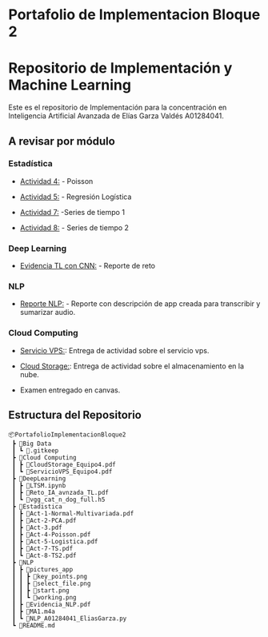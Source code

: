 # Portafolio de Implementacion Bloque 2
# Repositorio de Implementación y Machine Learning
Este es el repositorio de Implementación para la concentración en Inteligencia Artificial Avanzada de Elías Garza Valdés A01284041.


## A revisar por módulo

### Estadística
- [Actividad 4:](Estadistica/Act-4-Poisson.pdf) - Poisson

- [Actividad 5:](Estadistica/Act-5-Logistica.pdf) - Regresión Logística

- [Actividad 7:](Estadistica/Act-7-TS.pdf) -Series de tiempo 1

- [Actividad 8:](Estadistica/Act-8-TS2.pdf) - Series de tiempo 2

### Deep Learning
- [Evidencia TL con CNN:](DeepLearning/Reto_IA_avnzada_TL.pdf) - Reporte de reto

### NLP
- [Reporte NLP:](NLP/Evidencia_NLP.pdf) - Reporte con descripción de app creada para transcribir y sumarizar audio. 

### Cloud Computing

- [Servicio VPS:](CloudComputing/ServicioVPS_Equipo4.pdf): Entrega de actividad sobre el servicio vps.

- [Cloud Storage:](CloudComputing/CloudStorage_Equipo4.pdf): Entrega de actividad sobre el almacenamiento en la nube.

- Examen entregado en canvas.


## Estructura del Repositorio 
```
📦PortafolioImplementacionBloque2
 ┣ 📂Big Data
 ┃ ┗ 📜.gitkeep
 ┣ 📂Cloud Computing
 ┃ ┣ 📜CloudStorage_Equipo4.pdf
 ┃ ┗ 📜ServicioVPS_Equipo4.pdf
 ┣ 📂DeepLearning
 ┃ ┣ 📜LTSM.ipynb
 ┃ ┣ 📜Reto_IA_avnzada_TL.pdf
 ┃ ┗ 📜vgg_cat_n_dog_full.h5
 ┣ 📂Estadistica
 ┃ ┣ 📜Act-1-Normal-Multivariada.pdf
 ┃ ┣ 📜Act-2-PCA.pdf
 ┃ ┣ 📜Act-3.pdf
 ┃ ┣ 📜Act-4-Poisson.pdf
 ┃ ┣ 📜Act-5-Logistica.pdf
 ┃ ┣ 📜Act-7-TS.pdf
 ┃ ┗ 📜Act-8-TS2.pdf
 ┣ 📂NLP
 ┃ ┣ 📂pictures_app
 ┃ ┃ ┣ 📜key_points.png
 ┃ ┃ ┣ 📜select_file.png
 ┃ ┃ ┣ 📜start.png
 ┃ ┃ ┗ 📜working.png
 ┃ ┣ 📜Evidencia_NLP.pdf
 ┃ ┣ 📜MA1.m4a
 ┃ ┗ 📜NLP_A01284041_EliasGarza.py
 ┗ 📜README.md
```
